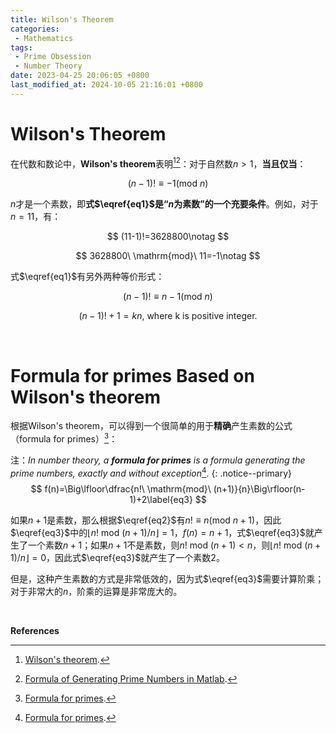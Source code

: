 ```yaml
---
title: Wilson's Theorem
categories: 
 - Mathematics
tags:
 - Prime Obsession
 - Number Theory
date: 2023-04-25 20:06:05 +0800
last_modified_at: 2024-10-05 21:16:01 +0800
---
```



# Wilson's Theorem

在代数和数论中，**Wilson's theorem**表明[^1][^2]：对于自然数$n>1$，**当且仅当**：

$$
(n-1)!\equiv -1 (\mathrm{mod}\ n)\label{eq1}
$$

$n$才是一个素数，即**式$\eqref{eq1}$是“$n$为素数”的一个充要条件**。例如，对于$n=11$，有：

$$
(11-1)!=3628800\notag
$$

$$
3628800\ \mathrm{mod}\ 11=-1\notag
$$

式$\eqref{eq1}$有另外两种等价形式：

$$
(n-1)!\equiv n-1 (\mathrm{mod}\ n)\label{eq2}
$$

$$
(n-1)!+1=kn,\ \text{where k is positive integer}.
$$

<br>

# Formula for primes Based on Wilson's theorem

根据Wilson's theorem，可以得到一个很简单的用于**精确**产生素数的公式（formula for primes）[^3]：

注：*In number theory, a **formula for primes** is a formula generating the prime numbers, exactly and without exception*[^3]. 
{: .notice--primary}
$$
f(n)=\Big\lfloor\dfrac{n!\ \mathrm{mod}\ (n+1)}{n}\Big\rfloor(n-1)+2\label{eq3}
$$

如果$n+1$是素数，那么根据$\eqref{eq2}$有$n!\equiv n(\mathrm{mod}\ n+1)$，因此$\eqref{eq3}$中的$\lfloor n!\ \mathrm{mod}\ (n+1)/n\rfloor=1$，$f(n)=n+1$，式$\eqref{eq3}$就产生了一个素数$n+1$；如果$n+1$不是素数，则$n!\ \mathrm{mod}\ (n+1)<n$，则$\lfloor n!\ \mathrm{mod}\ (n+1)/n\rfloor=0$，因此式$\eqref{eq3}$就产生了一个素数2。

但是，这种产生素数的方式是非常低效的，因为式$\eqref{eq3}$需要计算阶乘；对于非常大的$n$，阶乘的运算是非常庞大的。

<br>

**References**

[^1]: [Wilson's theorem](https://en.wikipedia.org/wiki/Wilson's_theorem).
[^2]: [Formula of Generating Prime Numbers in Matlab](https://www.matlabassignmentexperts.com/formula-to-generate-prime-number.html).
[^3]: [Formula for primes](https://en.wikipedia.org/wiki/Formula_for_primes).

